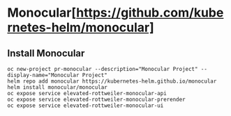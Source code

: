 # Monocular[https://github.com/kubernetes-helm/monocular]

## Install Monocular

```
oc new-project pr-monocular --description="Monocular Project" --display-name="Monocular Project"
helm repo add monocular https://kubernetes-helm.github.io/monocular
helm install monocular/monocular
oc expose service elevated-rottweiler-monocular-api
oc expose service elevated-rottweiler-monocular-prerender
oc expose service elevated-rottweiler-monocular-ui
```


